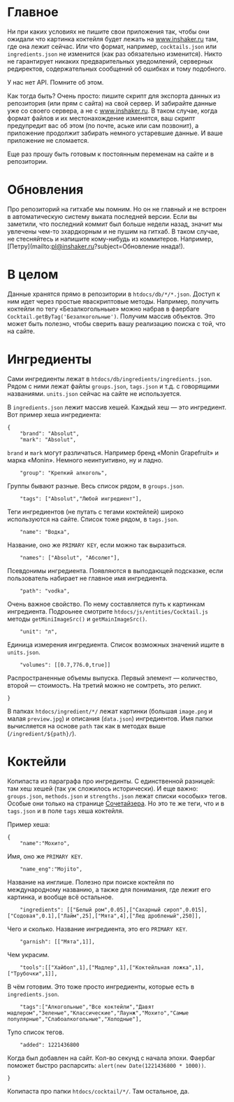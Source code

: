 
# Главное

Ни при каких условиях не пишите свои приложения так, чтобы они ожидали что картинка коктейля будет лежать на www.inshaker.ru там, где она лежит сейчас. Или что формат, например, `cocktails.json` или `ingredients.json` не изменится (как раз обязательно изменится). Никто не гарантирует никаких предварительных уведомлений, серверных редиректов, содержательных сообщений об ошибках и тому подобного.

У нас нет API. Помните об этом.

Как тогда быть? Очень просто: пишите скрипт для экспорта данных из репозитория (или прям с сайта) на свой сервер. И забирайте данные уже со своего сервера, а не с www.inshaker.ru. В таком случае, когда формат файлов и их местонахождение изменятся, ваш скрипт предупредит вас об этом (по почте, аське или сам позвонит), а приложение продолжит забирать немного устаревшие данные. И ваше приложение не сломается.

Еще раз прошу быть готовым к постоянным переменам на сайте и в репозитории.


# Обновления

Про репозиторий на гитхабе мы помним. Но он не главный и не встроен в автоматическую систему выката последней версии. Если вы заметили, что последний коммит был больше недели назад, значит мы увлечены чем-то зхардкорным и не пушим на гитхаб. В таком случае, не стесняйтесь и напишите кому-нибудь из коммитеров. Например, [Петру](mailto:pl@inshaker.ru?subject=Обновление ннада!).


# В целом

Данные хранятся прямо в репозитории в `htdocs/db/*/*.json`. Доступ к ним идет через простые яваскриптовые методы. Например, получить коктейли по тегу «Безалкогольньые» можно набрав в фаербаге `Cocktail.getByTag('Безалкогольные')`. Получим массив объектов. Это может быть полезно, чтобы сверить вашу реализацию поиска с той, что на сайте.


# Ингредиенты

Сами ингредиенты лежат в `htdocs/db/ingredients/ingredients.json`. Рядом с ними лежат файлы `groups.json`, `tags.json` и т.д. с говорящими названиями. `units.json` сейчас на сайте не используется.

В `ingredients.json` лежит массив хешей. Каждый хеш — это ингредиент. Вот пример хеша ингредиента:

	{
		"brand": "Absolut",
		"mark": "Absolut",

`brand` и `mark` могут различаться. Например бренд «Monin Grapefruit» и марка «Monin». Немного неинтуитивно, ну и ладно.

		"group": "Крепкий алкоголь",

Группы бывают разные. Весь список рядом, в `groups.json`.

		"tags": ["Absolut","Любой ингредиент"],

Теги ингредиентов (не путать с тегами коктейлей) широко используются на сайте. Список тоже рядом, в `tags.json`.

		"name": "Водка",

Название, оно же `PRIMARY KEY`, если можно так выразиться.

		"names": ["Absolut", "Абсолют"],

Псевдонимы ингредиента. Появляются в выподающей подсказке, если пользователь набирает не главное имя ингредиента.

		"path": "vodka",

Очень важное свойство. По нему составляется путь к картинкам ингредиента. Подроьнее смотрите `htdocs/js/entities/Cocktail.js` методы `getMiniImageSrc()` и `getMainImageSrc()`.

		"unit": "л",

Единица измерения ингредиента. Список возможных значений ищите в `units.json`.

		"volumes": [[0.7,776.0,true]]

Распространенные объемы выпуска. Первый элемент — количество, второй — стоимость. На третий можно не сомтреть, это реликт.

	}

В папках `htdocs/ingredient/*/` лежат картинки (большая `image.png` и малая `preview.jpg`) и описания (`data.json`) ингредиентов. Имя папки вычисляется на основе `path` так как в методах выше (`/ingredient/${path}/`).


# Коктейли


Копипаста из параграфа про ингрединты. С единственной разницей: там хеш хешей (так уж сложилось исторически). И еще важно: `groups.json`, `methods.json` и `strengths.json` лежат списки «особых» тегов. Особые они только на странице [Сочетайзера](http://www.inshaker.ru/combinator.html#q=Водка&s=by-method). Но это те же теги, что и в `tags.json` и в поле `tags` хеша коктейля.


Пример хеша:

	{
		"name":"Мохито",

Имя, оно же `PRIMARY KEY`.

		"name_eng":"Mojito",

Название на инглише. Полезно при поиске коктейля по международному названию, а также для понимания, где лежит его картинка, и вообще всё остальное.

		"ingredients": [["Белый ром",0.05],["Сахарный сироп",0.015],["Содовая",0.1],["Лайм",25],["Мята",4],["Лед дробленый",250]],

Чего и сколько. Название ингредиента, это его `PRIMARY KEY`.

		"garnish": [["Мята",1]],

Чем украсим.

		"tools":[["Хайбол",1],["Мадлер",1],["Коктейльная ложка",1],["Трубочки",1]],

В чём готовим. Это тоже просто ингредиенты, которые есть в `ingredients.json`.

		"tags":["Алкогольные","Все коктейли","Давят мадлером","Зеленые","Классические","Лаунж","Мохито","Самые популярные","Слабоалкогольные","Холодные"],

Тупо список тегов.

		"added": 1221436800

Когда был добавлен на сайт. Кол-во секунд с начала эпохи. Фаербаг поможет быстро распарсить: `alert(new Date(1221436800 * 1000))`.

	}

Копипаста про папки `htdocs/cocktail/*/`. Там остальное, да.


